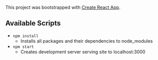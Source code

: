 This project was bootstrapped with [Create React App](https://github.com/facebook/create-react-app).

## Available Scripts

- `npm install`
    - Installs all packages and their dependencies to node_modules
- `npm start`
    - Creates development server serving site to localhost:3000